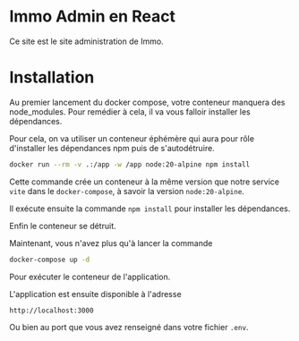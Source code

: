 # Immo Admin en React
Ce site est le site administration de Immo.

# Installation
Au premier lancement du docker compose, votre conteneur manquera des node_modules.
Pour remédier à cela, il va vous falloir installer les dépendances.

Pour cela, on va utiliser un conteneur éphémère qui aura pour rôle d'installer les dépendances npm puis de s'autodétruire.

```bash
docker run --rm -v .:/app -w /app node:20-alpine npm install
```

Cette commande crée un conteneur à la même version que notre service `vite` dans le `docker-compose`, à savoir la version `node:20-alpine`.

Il exécute ensuite la commande `npm install` pour installer les dépendances.

Enfin le conteneur se détruit.

Maintenant, vous n'avez plus qu'à lancer la commande

```bash
docker-compose up -d
```

Pour exécuter le conteneur de l'application.

L'application est ensuite disponible à l'adresse 
```http request
http://localhost:3000
```

Ou bien au port que vous avez renseigné dans votre fichier `.env`.